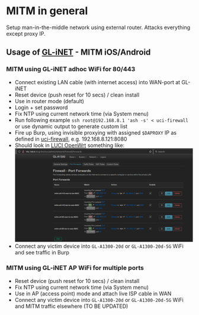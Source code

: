 # MITM in general
Setup man-in-the-middle network using external router. Attacks everything except proxy IP.

## Usage of [GL-iNET](https://www.gl-inet.com/products/gl-a1300/) - MITM iOS/Android

### MITM using GL-iNET adhoc WiFi for 80/443
* Connect existing LAN cable (with internet access) into WAN-port at GL-iNET
* Reset device (push reset for 10 secs) / clean install
* Use in router mode (default)
* Login + set password
* Fix NTP using current network time (via System menu)
* Run following example `ssh root@192.168.8.1 'ash -s' < uci-firewall` or use dynamic output to generate custom list
* Fire up Burp, using invisible proxying with assigned `$DAPROXY` IP as defined in [uci-firewall](https://github.com/tomikoski/tk0-bugbounty/blob/master/mitm-general/uci-firewall), e.g. 192.168.8.121:8080
* Should look in [LUCI OpenWrt](http://192.168.8.1/cgi-bin/luci) something like:
![port forward rules](firewall.png)
* Connect any victim device into `GL-A1300-20d` or `GL-A1300-20d-5G` WiFi and see traffic in Burp


### MITM using GL-iNET AP WiFi for multiple ports
* Reset device (push reset for 10 secs) / clean install
* Fix NTP using current network time (via System menu)
* Use in AP (access point) mode and attach live ISP cable in WAN
* Connect any victim device into `GL-A1300-20d` or `GL-A1300-20d-5G` WiFi and MITM traffic elsewhere (TO BE UPDATED)

